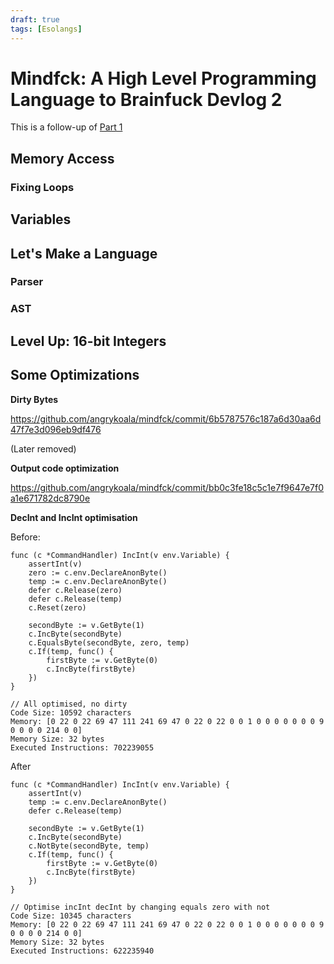 ```yaml
---
draft: true
tags: [Esolangs]
---
```


# Mindfck: A High Level Programming Language to Brainfuck Devlog 2

This is a follow-up of [Part 1](../2025-03-10-mindfck-devlog-1/)

## Memory Access

### Fixing Loops

## Variables

## Let's Make a Language

### Parser

### AST

## Level Up: 16-bit Integers

## Some Optimizations

**Dirty Bytes**

https://github.com/angrykoala/mindfck/commit/6b5787576c187a6d30aa6d47f7e3d096eb9df476

(Later removed)

**Output code optimization**

https://github.com/angrykoala/mindfck/commit/bb0c3fe18c5c1e7f9647e7f0a1e671782dc8790e

**DecInt and IncInt optimisation**

Before:

```
func (c *CommandHandler) IncInt(v env.Variable) {
	assertInt(v)
	zero := c.env.DeclareAnonByte()
	temp := c.env.DeclareAnonByte()
	defer c.Release(zero)
	defer c.Release(temp)
	c.Reset(zero)

	secondByte := v.GetByte(1)
	c.IncByte(secondByte)
	c.EqualsByte(secondByte, zero, temp)
	c.If(temp, func() {
		firstByte := v.GetByte(0)
		c.IncByte(firstByte)
	})
}
```

```
// All optimised, no dirty
Code Size: 10592 characters
Memory: [0 22 0 22 69 47 111 241 69 47 0 22 0 22 0 0 1 0 0 0 0 0 0 0 9 0 0 0 0 214 0 0]
Memory Size: 32 bytes
Executed Instructions: 702239055
```

After

```
func (c *CommandHandler) IncInt(v env.Variable) {
	assertInt(v)
	temp := c.env.DeclareAnonByte()
	defer c.Release(temp)

	secondByte := v.GetByte(1)
	c.IncByte(secondByte)
	c.NotByte(secondByte, temp)
	c.If(temp, func() {
		firstByte := v.GetByte(0)
		c.IncByte(firstByte)
	})
}
```

```
// Optimise incInt decInt by changing equals zero with not
Code Size: 10345 characters
Memory: [0 22 0 22 69 47 111 241 69 47 0 22 0 22 0 0 1 0 0 0 0 0 0 0 9 0 0 0 0 214 0 0]
Memory Size: 32 bytes
Executed Instructions: 622235940
```

[^1]: [Wikipedia - Brainfuck Language Design](https://en.wikipedia.org/wiki/Brainfuck#Language_design)
[^2]: [Nayuki Brainfuck Interpreter](https://www.nayuki.io/page/brainfuck-interpreter-javascript)
[^3]: [The Go Programming Language](https://go.dev/)
[^4]: Using `#` as a debugging breakpoint is not unique to this interpreter, [kvbc's Brainfuck IDE](https://kvbc.github.io/bf-ide/) provides a similar feature.
[^5]: [esolangs.org Brainfuck algorithms](https://esolangs.org/wiki/Brainfuck_algorithms)
